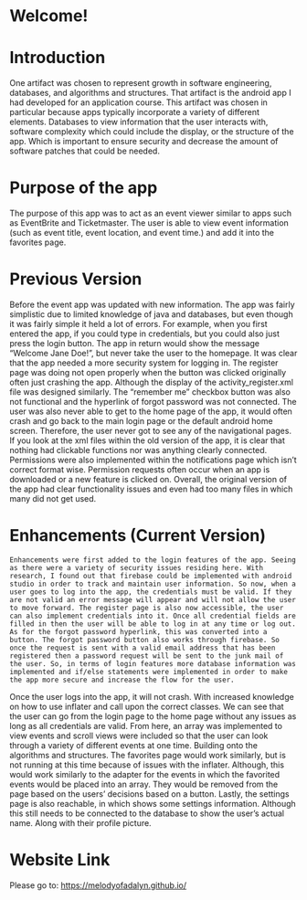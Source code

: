 # Welcome! 

# Introduction
One artifact was chosen to represent growth in software engineering, databases, and algorithms and structures. That artifact is the android app I had developed for an application course. This artifact was chosen in particular because apps typically incorporate a variety of different elements. Databases to view information that the user interacts with, software complexity which could include the display, or the structure of the app. Which is important to ensure security and decrease the amount of software patches that could be needed. 

# Purpose of the app
The purpose of this app was to act as an event viewer similar to apps such as EventBrite and Ticketmaster. The user is able to view event information (such as event title, event location, and event time.) and add it into the favorites page. 

# Previous Version
  Before the event app was updated with new information. The app was fairly simplistic due to limited knowledge of java and databases, but even though it was fairly simple it held a lot of errors. For example, when you first entered the app, if you could type in credentials, but you could also just press the login button. The app in return would show the message “Welcome Jane Doe!”, but never take the user to the homepage. It was clear that the app needed a more security system for logging in. The register page was doing not open properly when the button was clicked originally often just crashing the app. Although the display of the activity_register.xml file was designed similarly. The “remember me” checkbox button was also not functional and the hyperlink of forgot password was not connected. The user was also never able to get to the home page of the app, it would often crash and go back to the main login page or the default android home screen. Therefore, the user never got to see any of the navigational pages.
  If you look at the xml files within the old version of the app, it is clear that nothing had clickable functions nor was anything clearly connected. Permissions were also implemented within the notifications page which isn’t correct format wise. Permission requests often occur when an app is downloaded or a new feature is clicked on. Overall, the original version of the app had clear functionality issues and even had too many files in which many did not get used.


# Enhancements (Current Version)
	Enhancements were first added to the login features of the app. Seeing as there were a variety of security issues residing here. With research, I found out that firebase could be implemented with android studio in order to track and maintain user information. So now, when a user goes to log into the app, the credentials must be valid. If they are not valid an error message will appear and will not allow the user to move forward. The register page is also now accessible, the user can also implement credentials into it. Once all credential fields are filled in then the user will be able to log in at any time or log out. As for the forgot password hyperlink, this was converted into a button. The forgot password button also works through firebase. So once the request is sent with a valid email address that has been registered then a password request will be sent to the junk mail of the user. So, in terms of login features more database information was implemented and if/else statements were implemented in order to make the app more secure and increase the flow for the user. 
  Once the user logs into the app, it will not crash. With increased knowledge on how to use inflater and call upon the correct classes. We can see that the user can go from the login page to the home page without any issues as long as all credentials are valid. From here, an array was implemented to view events and scroll views were included so that the user can look through a variety of different events at one time. Building onto the algorithms and structures. The favorites page would work similarly, but is not running at this time because of issues with the inflater. Although, this would work similarly to the adapter for the events in which the favorited events would be placed into an array. They would be removed from the page based on the users’ decisions based on a button. 
Lastly, the settings page is also reachable, in which shows some settings information. Although this still needs to be connected to the database to show the user’s actual name. Along with their profile picture. 





# Website Link
Please go to: https://melodyofadalyn.github.io/
